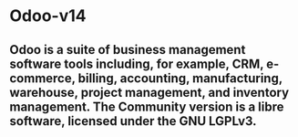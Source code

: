 # Odoo-v14

<h2>Odoo is a suite of business management software tools including, 
for example, CRM, e-commerce, billing, accounting, manufacturing, warehouse, project management, and inventory management. 
The Community version is a libre software, licensed under the GNU LGPLv3.</h2>
